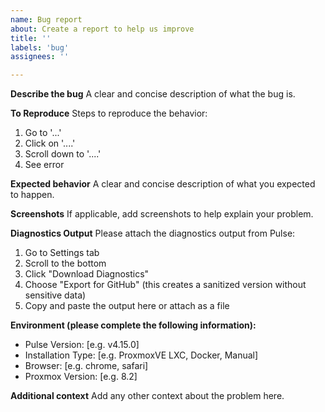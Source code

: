 ```yaml
---
name: Bug report
about: Create a report to help us improve
title: ''
labels: 'bug'
assignees: ''

---
```


**Describe the bug**
A clear and concise description of what the bug is.

**To Reproduce**
Steps to reproduce the behavior:
1. Go to '...'
2. Click on '....'
3. Scroll down to '....'
4. See error

**Expected behavior**
A clear and concise description of what you expected to happen.

**Screenshots**
If applicable, add screenshots to help explain your problem.

**Diagnostics Output**
Please attach the diagnostics output from Pulse:
1. Go to Settings tab
2. Scroll to the bottom
3. Click "Download Diagnostics" 
4. Choose "Export for GitHub" (this creates a sanitized version without sensitive data)
5. Copy and paste the output here or attach as a file

**Environment (please complete the following information):**
 - Pulse Version: [e.g. v4.15.0]
 - Installation Type: [e.g. ProxmoxVE LXC, Docker, Manual]
 - Browser: [e.g. chrome, safari]
 - Proxmox Version: [e.g. 8.2]

**Additional context**
Add any other context about the problem here.